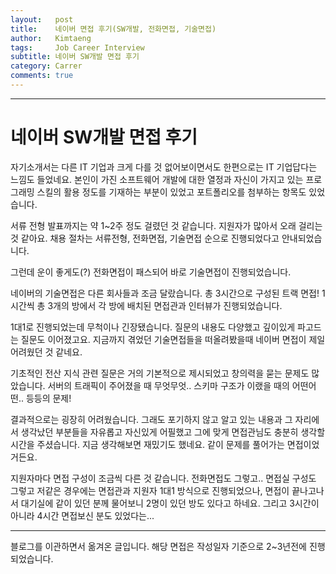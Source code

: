 ```yaml
---
layout:   post
title:    네이버 면접 후기(SW개발, 전화면접, 기술면접) 
author:   Kimtaeng
tags: 	  Job Career Interview
subtitle: 네이버 SW개발 면접 후기
category: Carrer
comments: true
---
```


<hr/>

# 네이버 SW개발 면접 후기

자기소개서는 다른 IT 기업과 크게 다를 것 없어보이면서도 한편으로는 IT 기업답다는 느낌도 들었네요.
본인이 가진 소프트웨어 개발에 대한 열정과 자신이 가지고 있는 프로그래밍 스킬의 활용 정도를 기재하는 부분이 있었고
포트폴리오를 첨부하는 항목도 있었습니다.

서류 전형 발표까지는 약 1~2주 정도 걸렸던 것 같습니다. 지원자가 많아서 오래 걸리는 것 같아요.
채용 절차는 서류전형, 전화면접, 기술면접 순으로 진행되었다고 안내되었습니다.

그런데 운이 좋게도(?) 전화면접이 패스되어 바로 기술면접이 진행되었습니다.

네이버의 기술면접은 다른 회사들과 조금 달랐습니다. 총 3시간으로 구성된 트랙 면접!
1시간씩 총 3개의 방에서 각 방에 배치된 면접관과 인터뷰가 진행되었습니다.

1대1로 진행되었는데 무척이나 긴장됐습니다. 질문의 내용도 다양했고 깊이있게 파고드는 질문도 이어졌고요.
지금까지 겪었던 기술면접들을 떠올려봤을때 네이버 면접이 제일 어려웠던 것 같네요.

기초적인 전산 지식 관련 질문은 거의 기본적으로 제시되었고 창의력을 묻는 문제도 많았습니다.
서버의 트래픽이 주어졌을 때 무엇무엇.. 스키마 구조가 이랬을 때의 어떤어떤.. 등등의 문제!

결과적으로는 굉장히 어려웠습니다. 그래도 포기하지 않고 알고 있는 내용과 그 자리에서 생각났던 부분들을
자유롭고 자신있게 어필했고 그에 맞게 면접관님도 충분히 생각할 시간을 주셨습니다.
지금 생각해보면 재밌기도 했네요. 같이 문제를 풀어가는 면접이었거든요.

지원자마다 면접 구성이 조금씩 다른 것 같습니다. 전화면접도 그렇고.. 면접실 구성도 그렇고
저같은 경우에는 면접관과 지원자 1대1 방식으로 진행되었으나, 면접이 끝나고나서 대기실에 같이 있던 분께 물어보니
2명이 있던 방도 있다고 하네요. 그리고 3시간이 아니라 4시간 면접보신 분도 있었다는...

<hr/>

<div class="post_caption">블로그를 이관하면서 옮겨온 글입니다. 해당 면접은 작성일자 기준으로 2~3년전에 진행되었습니다.</div>